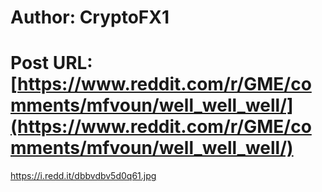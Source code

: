 # Author: CryptoFX1
# Post URL: [https://www.reddit.com/r/GME/comments/mfvoun/well_well_well/](https://www.reddit.com/r/GME/comments/mfvoun/well_well_well/)


https://i.redd.it/dbbvdbv5d0q61.jpg